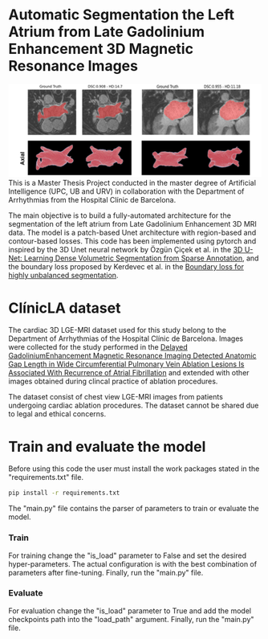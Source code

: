 # Automatic Segmentation the Left Atrium from Late Gadolinium Enhancement 3D Magnetic Resonance Images
![img.png](images/img.png)
This is a Master Thesis Project conducted in the master degree of Artificial Intelligence (UPC, UB and URV) in collaboration with the Department of Arrhythmias from the Hospital Clínic de Barcelona. 

The main objective is to build a fully-automated architecture for the segmentation of the left atrium from Late Gadolinium Enhancement 3D MRI data. 
The model is a patch-based Unet architecture with region-based and contour-based losses. This code has been implemented using pytorch and inspired by the 3D Unet 
neural network by Özgün Çiçek et al. in the [3D U-Net: Learning Dense Volumetric Segmentation from Sparse Annotation](https://arxiv.org/abs/1606.06650), and the boundary loss proposed by Kerdevec et al. in the 
[Boundary loss for highly unbalanced segmentation](https://arxiv.org/pdf/1812.07032.pdf). 


# ClínicLA dataset
The cardiac 3D LGE-MRI dataset used for this study belong to the Department of Arrhythmias of the Hospital Clínic de Barcelona. 
Images were collected for the study performed in the [Delayed  GadoliniumEnhancement Magnetic Resonance Imaging Detected Anatomic Gap Length in Wide Circumferential Pulmonary Vein Ablation Lesions Is Associated With Recurrence of Atrial Fibrillation](https://pubmed.ncbi.nlm.nih.gov/30562102/) 
and extended with other images obtained during clincal practice of ablation procedures.

The  dataset  consist  of  chest  view  LGE-MRI  images  from patients undergoing cardiac ablation procedures. The dataset cannot be shared due to legal and ethical concerns.  

# Train and evaluate the model
Before using this code the user must install the work packages stated in the "requirements.txt" file.

```bash
pip install -r requirements.txt
```
The "main.py" file contains the parser of parameters to train or evaluate the model. 

### Train 
For training change the "is_load" parameter to False and set the desired hyper-parameters.
The actual configuration is with the best combination of parameters after fine-tuning. 
Finally, run the "main.py" file. 

### Evaluate
For evaluation change the "is_load" parameter to True and add the model checkpoints path 
into the "load_path" argument. Finally, run the "main.py" file. 
